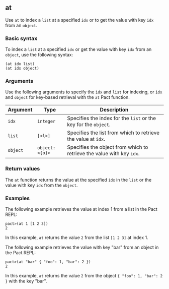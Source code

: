 ## at
Use `at` to index a `list` at a specified `idx` or to get the value with key `idx` from an `object`.

### Basic syntax

To index a `list` at a specified `idx` or get the value with key `idx` from an `object`, use the following syntax:

```pact
(at idx list)
(at idx object)
```

### Arguments

Use the following arguments to specify the `idx` and `list` for indexing, or `idx` and `object` for key-based retrieval with the `at` Pact function.

| Argument | Type | Description |
| --- | --- | --- |
| `idx` | `integer` | Specifies the index for the `list` or the key for the `object`. |
| `list` | `[<l>]` | Specifies the list from which to retrieve the value at `idx`. |
| `object` | `object:<{o}>` | Specifies the object from which to retrieve the value with key `idx`. |

### Return values

The `at` function returns the value at the specified `idx` in the `list` or the value with key `idx` from the `object`.

### Examples

The following example retrieves the value at index 1 from a list in the Pact REPL:

```pact
pact>(at 1 [1 2 3])
2
```

In this example, `at` returns the value `2` from the list `[1 2 3]` at index 1.

The following example retrieves the value with key "bar" from an object in the Pact REPL:

```pact
pact>(at "bar" { "foo": 1, "bar": 2 })
2
```

In this example, `at` returns the value `2` from the object `{ "foo": 1, "bar": 2 }` with the key "bar".
